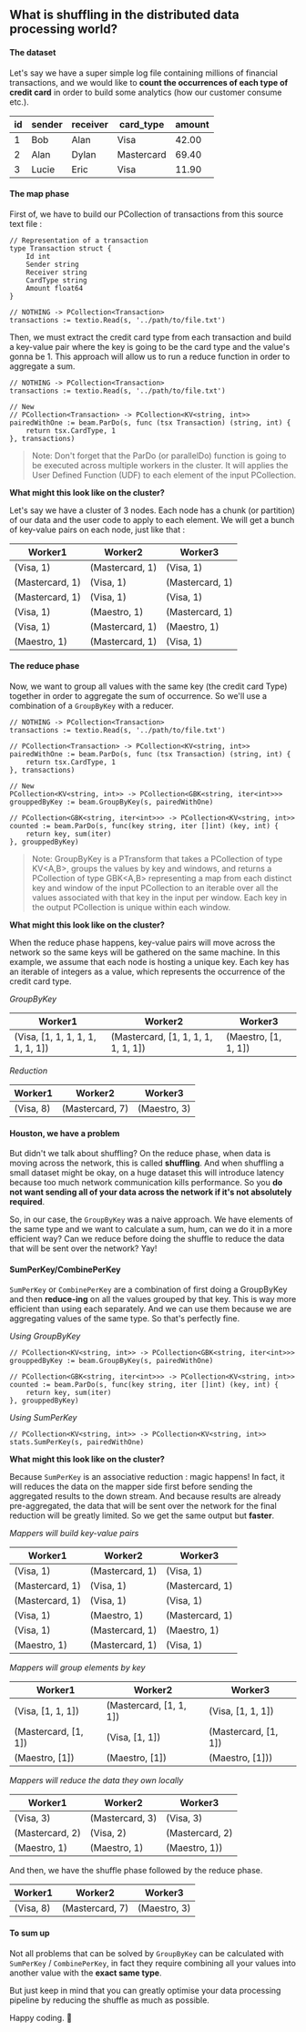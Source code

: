 ## What is shuffling in the distributed data processing world?

#### The dataset

Let's say we have a super simple log file containing millions of financial transactions, and we would like to **count the occurrences of each type of credit card** in order to build some analytics (how our customer consume etc.).

| id  | sender  |  receiver |  card_type | amount |
|---|---|---|---|---|
| 1  | Bob  |  Alan |  Visa |  42.00 |
| 2  |  Alan | Dylan  | Mastercard  |  69.40 |
| 3  | Lucie  | Eric  |  Visa |  11.90 |

#### The map phase

First of, we have to build our PCollection of transactions from this source text file :

```golang
// Representation of a transaction
type Transaction struct {
    Id int
    Sender string
    Receiver string
    CardType string
    Amount float64
}

// NOTHING -> PCollection<Transaction>
transactions := textio.Read(s, '../path/to/file.txt')
```

Then, we must extract the credit card type from each transaction and build a key-value pair where the key is going to be the card type and the value's gonna be 1. This approach will allow us to run a reduce function in order to aggregate a sum.

```golang
// NOTHING -> PCollection<Transaction>
transactions := textio.Read(s, '../path/to/file.txt')

// New
// PCollection<Transaction> -> PCollection<KV<string, int>>
pairedWithOne := beam.ParDo(s, func (tsx Transaction) (string, int) {
    return tsx.CardType, 1
}, transactions)
```

> Note: Don't forget that the ParDo (or parallelDo) function is going to be executed across multiple workers in the cluster. It will applies the User Defined Function (UDF) to each element of the input PCollection.

**What might this look like on the cluster?**

Let's say we have a cluster of 3 nodes. Each node has a chunk (or partition) of our data and the user code to apply to each element. We will get a bunch of key-value pairs on each node, just like that :

| Worker1  | Worker2  | Worker3  |
|---|---|---|
| (Visa, 1)  | (Mastercard, 1)  | (Visa, 1)  |
| (Mastercard, 1)  | (Visa, 1)  | (Mastercard, 1)  |
| (Mastercard, 1)  | (Visa, 1)  | (Visa, 1)  |
| (Visa, 1)  | (Maestro, 1)  | (Mastercard, 1)  |
| (Visa, 1)  | (Mastercard, 1)  |  (Maestro, 1)  |
| (Maestro, 1)  | (Mastercard, 1)  | (Visa, 1)  |

#### The reduce phase

Now, we want to group all values with the same key (the credit card Type) together in order to aggregate the sum of occurrence. So we'll use a combination of a `GroupByKey` with a reducer.

```golang
// NOTHING -> PCollection<Transaction>
transactions := textio.Read(s, '../path/to/file.txt')

// PCollection<Transaction> -> PCollection<KV<string, int>>
pairedWithOne := beam.ParDo(s, func (tsx Transaction) (string, int) {
    return tsx.CardType, 1
}, transactions)

// New
PCollection<KV<string, int>> -> PCollection<GBK<string, iter<int>>>
grouppedByKey := beam.GroupByKey(s, pairedWithOne)

// PCollection<GBK<string, iter<int>>> -> PCollection<KV<string, int>>
counted := beam.ParDo(s, func(key string, iter []int) (key, int) {
    return key, sum(iter)
}, grouppedByKey)
```

> Note: GroupByKey is a PTransform that takes a PCollection of type KV<A,B>, groups the values by key and windows, and returns a PCollection of type GBK<A,B> representing a map from each distinct key and window of the input PCollection to an iterable over all the values associated with that key in the input per window. Each key in the output PCollection is unique within each window.

**What might this look like on the cluster?**

When the reduce phase happens, key-value pairs will move across the network so the same keys will be gathered on the same machine. In this example, we assume that each node is hosting a unique key. Each key has an iterable of integers as a value, which represents the occurrence of the credit card type.

*GroupByKey*

| Worker1  | Worker2  | Worker3  |
|---|---|---|
| (Visa, [1, 1, 1, 1, 1, 1, 1, 1])  | (Mastercard, [1, 1, 1, 1, 1, 1, 1])  | (Maestro, [1, 1, 1])  |

*Reduction*

| Worker1  | Worker2  | Worker3  |
|---|---|---|
| (Visa, 8)  | (Mastercard, 7)  | (Maestro, 3)  |

#### Houston, we have a problem

But didn't we talk about shuffling? On the reduce phase, when data is moving across the network, this is called **shuffling**. And when shuffling a small dataset might be okay, on a huge dataset this will introduce latency because too much network communication kills performance. So you **do not want sending all of your data across the network if it's not absolutely required**.

So, in our case, the `GroupByKey` was a naive approach. We have elements of the same type and we want to calculate a sum, hum, can we do it in a more efficient way? Can we reduce before doing the shuffle to reduce the data that will be sent over the network? Yay!

#### SumPerKey/CombinePerKey

`SumPerKey` or `CombinePerKey` are a combination of first doing a GroupByKey and then **reduce-ing** on all the values grouped by that key. This is way more efficient than using each separately. And we can use them because we are aggregating values of the same type. So that's perfectly fine.

*Using GroupByKey*

```golang
// PCollection<KV<string, int>> -> PCollection<GBK<string, iter<int>>>
grouppedByKey := beam.GroupByKey(s, pairedWithOne)

// PCollection<GBK<string, iter<int>>> -> PCollection<KV<string, int>>
counted := beam.ParDo(s, func(key string, iter []int) (key, int) {
    return key, sum(iter)
}, grouppedByKey)
```

*Using SumPerKey*

```golang
// PCollection<KV<string, int>> -> PCollection<KV<string, int>>
stats.SumPerKey(s, pairedWithOne)
```

**What might this look like on the cluster?**

Because `SumPerKey` is an associative reduction : magic happens! In fact, it will reduces the data on the mapper side first before sending the aggregated results to the down stream. And because results are already pre-aggregated, the data that will be sent over the network for the final reduction will be greatly limited. So we get the same output but **faster**.

*Mappers will build key-value pairs*

| Worker1  | Worker2  | Worker3  |
|---|---|---|
| (Visa, 1)  | (Mastercard, 1)  | (Visa, 1)  |
| (Mastercard, 1)  | (Visa, 1)  | (Mastercard, 1)  |
| (Mastercard, 1)  | (Visa, 1)  | (Visa, 1)  |
| (Visa, 1)  | (Maestro, 1)  | (Mastercard, 1)  |
| (Visa, 1)  | (Mastercard, 1)  |  (Maestro, 1)  |
| (Maestro, 1)  | (Mastercard, 1)  | (Visa, 1)  |

*Mappers will group elements by key*

| Worker1  | Worker2  | Worker3  |
|---|---|---|
| (Visa, [1, 1, 1])  | (Mastercard, [1, 1, 1])  | (Visa, [1, 1, 1])  |
| (Mastercard, [1, 1])  | (Visa, [1, 1])  | (Mastercard, [1, 1])  |
| (Maestro, [1])  | (Maestro, [1])  | (Maestro, [1]))  |

*Mappers will reduce the data they own locally*

| Worker1  | Worker2  | Worker3  |
|---|---|---|
| (Visa, 3)  | (Mastercard, 3)  | (Visa, 3)  |
| (Mastercard, 2)  | (Visa, 2)  | (Mastercard, 2)  |
| (Maestro, 1)  | (Maestro, 1)  | (Maestro, 1))  |

And then, we have the shuffle phase followed by the reduce phase.

| Worker1  | Worker2  | Worker3  |
|---|---|---|
| (Visa, 8)  | (Mastercard, 7)  | (Maestro, 3)  |

#### To sum up

Not all problems that can be solved by `GroupByKey` can be calculated with `SumPerKey` / `CombinePerKey`, in fact they require combining all your values into another value with the **exact same type**.

But just keep in mind that you can greatly optimise your data processing pipeline by reducing the shuffle as much as possible.

Happy coding. :poop:


